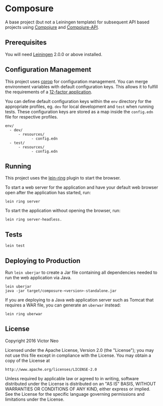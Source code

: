 # Composure

A base project (but not a Leiningen template) for subsequent API based projects
using [Compojure][] and [Compojure-API][].

[Compojure]: https://github.com/weavejester/compojure
[Compojure-API]: https://github.com/metosin/compojure-api

## Prerequisites

You will need [Leiningen][] 2.0.0 or above installed.

[leiningen]: https://github.com/technomancy/leiningen

## Configuration Management

This project uses [cprop][] for configuration management. You can merge
environment variables with default configuration keys. This allows it to
fulfill the requirements of a [12-factor application][].

You can define default configuration keys within the `env` directory
for the appropriate profiles, eg. `dev` for local development and `test`
when running tests. These configuration keys are stored as a map inside
the `config.edn` file for respective profiles.

    env/
      - dev/
          - resources/
                - config.edn
      - test/
          - resources/
                - config.edn

[cprop]: https://github.com/tolitius/cprop
[12-factor application]: http://12factor.net/config

## Running

This project uses the [lein-ring][] plugin to start the browser.

To start a web server for the application and have your default web
browser open after the application has started, run:

    lein ring server

To start the application without opening the browser, run:

    lein ring server-headless.

[lein-ring]: https://github.com/weavejester/lein-ring

## Tests

    lein test

## Deploying to Production

Run `lein uberjar` to create a Jar file containing all dependencies needed
to run the web application via Java.

    lein uberjar
    java -jar target/composure-<version>-standalone.jar

If you are deploying to a Java web application server such as Tomcat that
requires a WAR file, you can generate an `uberwar` instead:

    lein ring uberwar

## License

Copyright 2016 Victor Neo

Licensed under the Apache License, Version 2.0 (the "License");
you may not use this file except in compliance with the License.
You may obtain a copy of the License at

    http://www.apache.org/licenses/LICENSE-2.0

Unless required by applicable law or agreed to in writing, software
distributed under the License is distributed on an "AS IS" BASIS,
WITHOUT WARRANTIES OR CONDITIONS OF ANY KIND, either express or implied.
See the License for the specific language governing permissions and
limitations under the License.
